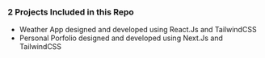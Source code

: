 ### 2 Projects Included in this Repo

* Weather App designed and developed using React.Js and TailwindCSS
* Personal Porfolio designed and developed using Next.Js and TailwindCSS
